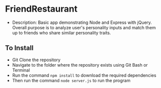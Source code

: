 # FriendRestaurant
* Description: Basic app demonstrating Node and Express with jQuery. Overall purpose is to analyze user's personality inputs and match them up to friends who share similar personality traits. 

## To Install
* Git Clone the repository
* Navigate to the folder where the repository exists using Git Bash or Terminal
* Run the command `npm install` to download the required dependencies
* Then run the command `node server.js` to run the program


